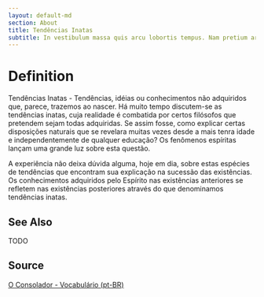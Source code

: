 ```yaml
---
layout: default-md
section: About
title: Tendências Inatas
subtitle: In vestibulum massa quis arcu lobortis tempus. Nam pretium arcu in odio vulputate luctus.
---
```


# Definition
Tendências Inatas - Tendências, idéias ou conhecimentos não adquiridos que, parece, trazemos ao nascer. Há muito tempo discutem-se as tendências inatas, cuja realidade é combatida por certos filósofos que pretendem sejam todas adquiridas. Se assim fosse, como explicar certas disposições naturais que se revelara muitas vezes desde a mais tenra idade e independentemente de qualquer educação? Os fenômenos espíritas lançam uma grande luz sobre esta questão.

A experiência não deixa dúvida alguma, hoje em dia, sobre estas espécies de tendências que encontram sua explicação na sucessão das existências. Os conhecimentos adquiridos pelo Espírito nas existências anteriores se refletem nas existências posteriores através do que denominamos tendências inatas. 

## See Also
TODO

## Source
[O Consolador - Vocabulário (pt-BR)](http://www.oconsolador.com.br/linkfixo/vocabulario/principal.html)
